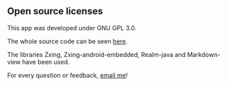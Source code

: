 ## Open source licenses

This app was developed under GNU GPL 3.0.

The whole source code can be seen [here](https://github.com/backsofangels/justreadit).

The libraries Zxing, Zxing-android-embedded, Realm-java and Markdown-view have been used.

For every question or feedback, [email me](backsofangels@gmail.com)!